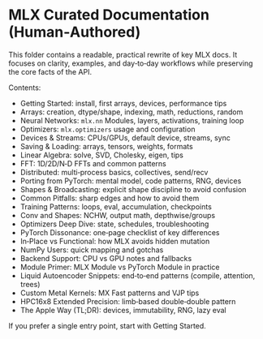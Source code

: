 # MLX Curated Documentation (Human‑Authored)

This folder contains a readable, practical rewrite of key MLX docs. It focuses on clarity, examples, and day‑to‑day workflows while preserving the core facts of the API.

Contents:

- Getting Started: install, first arrays, devices, performance tips
- Arrays: creation, dtype/shape, indexing, math, reductions, random
- Neural Networks: `mlx.nn` Modules, layers, activations, training loop
- Optimizers: `mlx.optimizers` usage and configuration
- Devices & Streams: CPUs/GPUs, default device, streams, sync
- Saving & Loading: arrays, tensors, weights, formats
- Linear Algebra: solve, SVD, Cholesky, eigen, tips
- FFT: 1D/2D/N‑D FFTs and common patterns
- Distributed: multi‑process basics, collectives, send/recv
- Porting from PyTorch: mental model, code patterns, RNG, devices
- Shapes & Broadcasting: explicit shape discipline to avoid confusion
- Common Pitfalls: sharp edges and how to avoid them
 - Training Patterns: loops, eval, accumulation, checkpoints
 - Conv and Shapes: NCHW, output math, depthwise/groups
- Optimizers Deep Dive: state, schedules, troubleshooting
- PyTorch Dissonance: one‑page checklist of key differences
- In‑Place vs Functional: how MLX avoids hidden mutation
- NumPy Users: quick mapping and gotchas
- Backend Support: CPU vs GPU notes and fallbacks
- Module Primer: MLX Module vs PyTorch Module in practice
- Liquid Autoencoder Snippets: end‑to‑end patterns (compile, attention, trees)
 - Custom Metal Kernels: MX Fast patterns and VJP tips
- HPC16x8 Extended Precision: limb‑based double‑double pattern
- The Apple Way (TL;DR): devices, immutability, RNG, lazy eval

If you prefer a single entry point, start with Getting Started.
